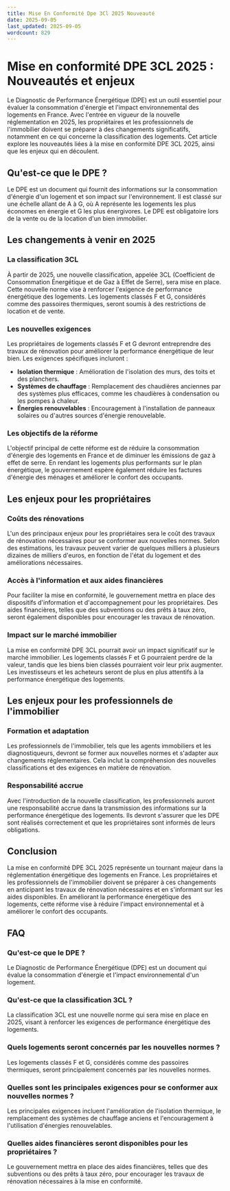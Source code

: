 ```yaml
---
title: Mise En Conformité Dpe 3Cl 2025 Nouveauté
date: 2025-09-05
last_updated: 2025-09-05
wordcount: 829
---
```


# Mise en conformité DPE 3CL 2025 : Nouveautés et enjeux

Le Diagnostic de Performance Énergétique (DPE) est un outil essentiel pour évaluer la consommation d'énergie et l'impact environnemental des logements en France. Avec l'entrée en vigueur de la nouvelle réglementation en 2025, les propriétaires et les professionnels de l'immobilier doivent se préparer à des changements significatifs, notamment en ce qui concerne la classification des logements. Cet article explore les nouveautés liées à la mise en conformité DPE 3CL 2025, ainsi que les enjeux qui en découlent.

## Qu'est-ce que le DPE ?

Le DPE est un document qui fournit des informations sur la consommation d'énergie d'un logement et son impact sur l'environnement. Il est classé sur une échelle allant de A à G, où A représente les logements les plus économes en énergie et G les plus énergivores. Le DPE est obligatoire lors de la vente ou de la location d'un bien immobilier.

## Les changements à venir en 2025

### La classification 3CL

À partir de 2025, une nouvelle classification, appelée 3CL (Coefficient de Consommation Énergétique et de Gaz à Effet de Serre), sera mise en place. Cette nouvelle norme vise à renforcer l'exigence de performance énergétique des logements. Les logements classés F et G, considérés comme des passoires thermiques, seront soumis à des restrictions de location et de vente.

### Les nouvelles exigences

Les propriétaires de logements classés F et G devront entreprendre des travaux de rénovation pour améliorer la performance énergétique de leur bien. Les exigences spécifiques incluront :

- **Isolation thermique** : Amélioration de l'isolation des murs, des toits et des planchers.
- **Systèmes de chauffage** : Remplacement des chaudières anciennes par des systèmes plus efficaces, comme les chaudières à condensation ou les pompes à chaleur.
- **Énergies renouvelables** : Encouragement à l'installation de panneaux solaires ou d'autres sources d'énergie renouvelable.

### Les objectifs de la réforme

L'objectif principal de cette réforme est de réduire la consommation d'énergie des logements en France et de diminuer les émissions de gaz à effet de serre. En rendant les logements plus performants sur le plan énergétique, le gouvernement espère également réduire les factures d'énergie des ménages et améliorer le confort des occupants.

## Les enjeux pour les propriétaires

### Coûts des rénovations

L'un des principaux enjeux pour les propriétaires sera le coût des travaux de rénovation nécessaires pour se conformer aux nouvelles normes. Selon des estimations, les travaux peuvent varier de quelques milliers à plusieurs dizaines de milliers d'euros, en fonction de l'état du logement et des améliorations nécessaires.

### Accès à l'information et aux aides financières

Pour faciliter la mise en conformité, le gouvernement mettra en place des dispositifs d'information et d'accompagnement pour les propriétaires. Des aides financières, telles que des subventions ou des prêts à taux zéro, seront également disponibles pour encourager les travaux de rénovation.

### Impact sur le marché immobilier

La mise en conformité DPE 3CL pourrait avoir un impact significatif sur le marché immobilier. Les logements classés F et G pourraient perdre de la valeur, tandis que les biens bien classés pourraient voir leur prix augmenter. Les investisseurs et les acheteurs seront de plus en plus attentifs à la performance énergétique des logements.

## Les enjeux pour les professionnels de l'immobilier

### Formation et adaptation

Les professionnels de l'immobilier, tels que les agents immobiliers et les diagnostiqueurs, devront se former aux nouvelles normes et s'adapter aux changements réglementaires. Cela inclut la compréhension des nouvelles classifications et des exigences en matière de rénovation.

### Responsabilité accrue

Avec l'introduction de la nouvelle classification, les professionnels auront une responsabilité accrue dans la transmission des informations sur la performance énergétique des logements. Ils devront s'assurer que les DPE sont réalisés correctement et que les propriétaires sont informés de leurs obligations.

## Conclusion

La mise en conformité DPE 3CL 2025 représente un tournant majeur dans la réglementation énergétique des logements en France. Les propriétaires et les professionnels de l'immobilier doivent se préparer à ces changements en anticipant les travaux de rénovation nécessaires et en s'informant sur les aides disponibles. En améliorant la performance énergétique des logements, cette réforme vise à réduire l'impact environnemental et à améliorer le confort des occupants.

## FAQ

### Qu'est-ce que le DPE ?

Le Diagnostic de Performance Énergétique (DPE) est un document qui évalue la consommation d'énergie et l'impact environnemental d'un logement.

### Qu'est-ce que la classification 3CL ?

La classification 3CL est une nouvelle norme qui sera mise en place en 2025, visant à renforcer les exigences de performance énergétique des logements.

### Quels logements seront concernés par les nouvelles normes ?

Les logements classés F et G, considérés comme des passoires thermiques, seront principalement concernés par les nouvelles normes.

### Quelles sont les principales exigences pour se conformer aux nouvelles normes ?

Les principales exigences incluent l'amélioration de l'isolation thermique, le remplacement des systèmes de chauffage anciens et l'encouragement à l'utilisation d'énergies renouvelables.

### Quelles aides financières seront disponibles pour les propriétaires ?

Le gouvernement mettra en place des aides financières, telles que des subventions ou des prêts à taux zéro, pour encourager les travaux de rénovation nécessaires à la mise en conformité.